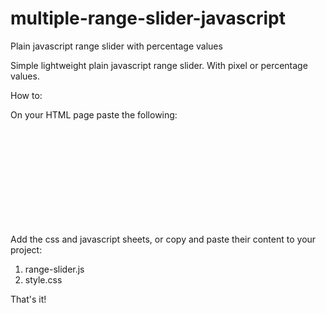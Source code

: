 # multiple-range-slider-javascript
Plain javascript range slider with percentage values

Simple lightweight plain javascript range slider.
With pixel or percentage values. 

How to:

On your HTML page paste the following:

<code>
    <div id="pricebar">
      <div class="element"><span></span><div class="resizer"></div></div>
      <div class="element"><span></span><div class="resizer"></div></div>
    </div>
  <div id="display-pct"></div>
</code>



Add the css and javascript sheets, or copy and paste their content to your project:

1) range-slider.js
2) style.css

That's it!
